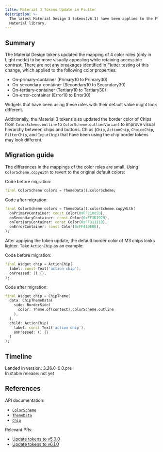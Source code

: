 ```yaml
---
title: Material 3 Tokens Update in Flutter
description: >-
  The latest Material Design 3 tokens(v6.1) have been applied to the Flutter
  Material library.
---
```


## Summary

The Material Design tokens updated the mapping of 4 color roles (only in Light
mode) to be more visually appealing while retaining accessible contrast. There
are not any breakages identified in Flutter testing of this change, which
applied to the following color properties:

* On-primary-container (Primary10 to Primary30)
* On-secondary-container (Secondary10 to Secondary30)
* On-tertiary-container (Tertiary10 to Tertiary30)
* On-error-container (Error10 to Error30)

Widgets that have been using these roles with their default value might look
different.

Additionally, the Material 3 tokens also updated the border color of Chips from
`ColorScheme.outline` to `ColorScheme.outlineVariant` to improve visual
hierarchy between chips and buttons. Chips (`Chip`, `ActionChip`, `ChoiceChip`,
`FilterChip`, and `InputChip`) that have been using the chip border tokens may
look different.

## Migration guide

The differences in the mappings of the color roles are small. Using
`ColorScheme.copyWith` to revert to the original default colors:

Code before migration:

```dart
final ColorScheme colors = ThemeData().colorScheme;
```

Code after migration:

```dart
final ColorScheme colors = ThemeData().colorScheme.copyWith(
  onPrimaryContainer: const Color(0xFF21005D),
  onSecondaryContainer: const Color(0xFF1D192B),
  onTertiaryContainer: const Color(0xFF31111D),
  onErrorContainer: const Color(0xFF410E0B),
);
```

After applying the token update, the default border color of M3 chips looks
lighter. Take `ActionChip` as an example:

Code before migration:

```dart
final Widget chip = ActionChip(
  label: const Text('action chip'),
  onPressed: () {},
);
```

Code after migration:

```dart
final Widget chip = ChipTheme(
  data: ChipThemeData(
    side: BorderSide(
      color: Theme.of(context).colorScheme.outline
    ),
  ),
  child: ActionChip(
    label: const Text('action chip'), 
    onPressed: () {}
  )
);
```

## Timeline

Landed in version: 3.26.0-0.0.pre<br>
In stable release: not yet

## References

API documentation:

* [`ColorScheme`][]
* [`ThemeData`][]
* [`Chip`][]

Relevant PRs:

* [Update tokens to v5.0.0][]
* [Update tokens to v6.1.0][]

[`ColorScheme`]: {{site.api}}/flutter/material/ColorScheme-class.html
[`ThemeData`]: {{site.api}}/flutter/material/ThemeData-class.html
[`Chip`]: {{site.api}}/flutter/material/Chip-class.html
[Update tokens to v5.0.0]: {{site.repo.flutter}}/pull/153385
[Update tokens to v6.1.0]: {{site.repo.flutter}}/pull/153722
